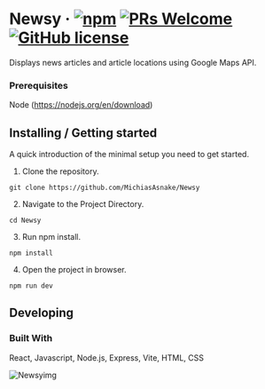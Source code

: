 # Newsy &middot; [![npm](https://img.shields.io/npm/v/npm.svg?style=flat-square)](https://www.npmjs.com/package/npm) [![PRs Welcome](https://img.shields.io/badge/PRs-welcome-brightgreen.svg?style=flat-square)](http://makeapullrequest.com) [![GitHub license](https://img.shields.io/badge/license-MIT-blue.svg?style=flat-square)](https://github.com/your/your-project/blob/master/LICENSE)

Displays news articles and article locations using Google Maps API.

### Prerequisites

Node (https://nodejs.org/en/download)

## Installing / Getting started

A quick introduction of the minimal setup you need to get started.

1. Clone the repository.

```shell
git clone https://github.com/MichiasAsnake/Newsy
```
2. Navigate to the Project Directory.

```shell
cd Newsy
```
3. Run npm install.

```shell
npm install
```
4. Open the project in browser.

```shell
npm run dev
```
## Developing

### Built With
React, Javascript, Node.js, Express, Vite, HTML, CSS

![Newsyimg](https://user-images.githubusercontent.com/113400872/229664957-798887b0-4bca-4e6a-ba6f-6e83f7614f2a.jpg)
